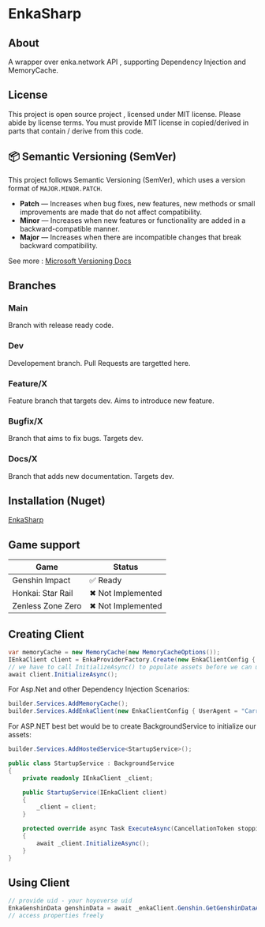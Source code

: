 # EnkaSharp
## About
A wrapper over enka.network API , supporting Dependency Injection and MemoryCache.

## License
This project is open source project , licensed under MIT license. 
Please abide by license terms. You must provide MIT license in copied/derived in parts that contain / derive from this code.

## 📦 Semantic Versioning (SemVer)
This project follows Semantic Versioning (SemVer), which uses a version format of `MAJOR.MINOR.PATCH`.

- **Patch** — Increases when bug fixes, new features, new methods or small improvements are made that do not affect compatibility.
- **Minor** — Increases when new features or functionality are added in a backward-compatible manner.
- **Major** — Increases when there are incompatible changes that break backward compatibility.

See more : [Microsoft Versioning Docs](https://learn.microsoft.com/en-us/dotnet/csharp/versioning#authoring-libraries)
## Branches
### Main 
Branch with release ready code.
### Dev 
Developement branch. Pull Requests are targetted here.
### Feature/X 
Feature branch that targets dev. Aims to introduce new feature.
### Bugfix/X 
Branch that aims to fix bugs. Targets dev.
### Docs/X 
Branch that adds new documentation. Targets dev.

## Installation (Nuget)
[EnkaSharp](https://www.nuget.org/packages/EnkaSharp)
## Game support

| Game              | Status            |
|-------------------|-------------------|
| Genshin Impact    | ✅ Ready           | 
| Honkai: Star Rail | ✖ Not Implemented |  
| Zenless Zone Zero | ✖ Not Implemented |

## Creating Client
```csharp
var memoryCache = new MemoryCache(new MemoryCacheOptions());
IEnkaClient client = EnkaProviderFactory.Create(new EnkaClientConfig { UserAgent = "Carried-Api-Test"} , memoryCache);
// we have to call InitializeAsync() to populate assets before we can use EnkaClient
await client.InitializeAsync();
```

For Asp.Net and other Dependency Injection Scenarios:
```csharp
builder.Services.AddMemoryCache();
builder.Services.AddEnkaClient(new EnkaClientConfig { UserAgent = "Carried-Api-Test"});
```
For ASP.NET best bet would be to create BackgroundService to initialize our assets:
```csharp
builder.Services.AddHostedService<StartupService>();
```

```csharp
public class StartupService : BackgroundService
{
    private readonly IEnkaClient _client;

    public StartupService(IEnkaClient client)
    {
        _client = client;
    }

    protected override async Task ExecuteAsync(CancellationToken stoppingToken)
    {
        await _client.InitializeAsync();
    }
}
```

## Using Client
```csharp
// provide uid - your hoyoverse uid
EnkaGenshinData genshinData = await _enkaClient.Genshin.GetGenshinDataAsync(uid);
// access properties freely
```

